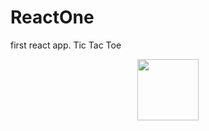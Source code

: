 # ReactOne
first react app. Tic Tac Toe

<div id="header" align="center">
  <img src="https://media1.giphy.com/media/LtGpcWj3donEg3Doj2/…yigtt136nz1brcyy7j3q17eoftoxxb&rid=giphy.gif
" width="98" height="98"/>
</div>

